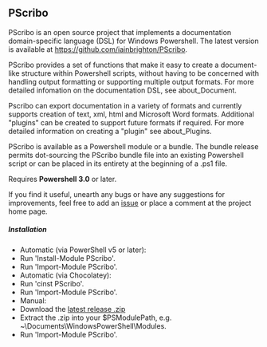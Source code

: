## PScribo ##
PScribo is an open source project that implements a documentation domain-specific
language (DSL) for Windows Powershell. The latest version is available at
https://github.com/iainbrighton/PScribo.
    
PScribo provides a set of functions that make it easy to create a document-like
structure within Powershell scripts, without having to be concerned with
handling output formatting or supporting multiple output formats. For more
detailed infomation on the documentation DSL, see about_Document.

Pscribo can export documentation in a variety of formats and currently
supports creation of text, xml, html and Microsoft Word formats. 
Additional "plugins" can be created to support future formats if required. For
more detailed information on creating a "plugin" see about_Plugins.

PScribo is available as a Powershell module or a bundle. The bundle release
permits dot-sourcing the PScribo bundle file into an existing Powershell script
or can be placed in its entirety at the beginning of a .ps1 file.

Requires __Powershell 3.0__ or later.

If you find it useful, unearth any bugs or have any suggestions for improvements,
feel free to add an [issue](https://github.com/iainbrighton/PScribo/issues) or
place a comment at the project home page</a>.

##### Installation

* Automatic (via PowerShell v5 or later):
 * Run 'Install-Module PScribo'.
 * Run 'Import-Module PScribo'.
* Automatic (via Chocolatey):
 * Run 'cinst PScribo'.
 * Run 'Import-Module PScribo'.
* Manual:
 * Download the [latest release .zip](https://github.com/iainbrighton/PScribo/releases/latest)
 * Extract the .zip into your $PSModulePath, e.g. ~\Documents\WindowsPowerShell\Modules\.
 * Run 'Import-Module PScribo'.
